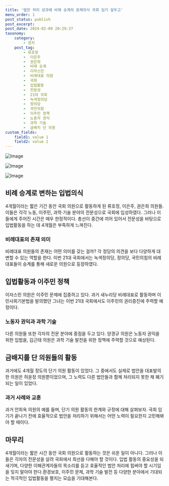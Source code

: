 ```yaml
---
title: '법안 처리 성과에 비례 승계의 문제의식 국회 임기 앞두고'
menu_order: 1
post_status: publish
post_excerpt: 
post_date: 2024-02-09 20:29:37
taxonomy:
    category:
        - 정치
    post_tag:
        - 류호정
        -  이은주
        -  권은희
        -  비례 승계
        -  이자스민
        -  비례대표 의원
        -  국회
        -  입법활동
        -  전문성
        -  21대 국회
        -  녹색정의당
        -  정의당
        -  국민의힘
        -  이주민 정책
        -  노동자 권익
        -  과학 기술
        -  금배지 단 의원
custom_fields:
    field1: value 1
    field2: value 2
---
```


![Image](https://imgnews.pstatic.net/image/469/2024/02/09/0000784771_001_20240209160101560.jpg?type=w647)

![Image](https://imgnews.pstatic.net/image/469/2024/02/09/0000784771_002_20240209160101587.jpg?type=w647)

![Image](https://imgnews.pstatic.net/image/469/2024/02/09/0000784771_003_20240209160101611.jpg?type=w647)

## 비례 승계로 변하는 입법의식
4개월이라는 짧은 기간 동안 국회 의원으로 활동하게 된 류호정, 이은주, 권은희 의원들. 이들은 각각 노동, 이주민, 과학·기술 분야의 전문성으로 국회에 입성하였다. 그러나 이들에게 주어진 시간은 매우 한정적이다. 총선이 중간에 끼어 있어서 전문성을 바탕으로 입법활동을 하는 데 4개월은 부족하게 느껴진다.
### 비례대표의 존재 의미
비례대표 의원들의 존재는 어떤 의미를 갖는 걸까? 각 정당의 의견을 보다 다양하게 대변할 수 있는 역할을 한다. 이번 21대 국회에서는 녹색정의당, 정의당, 국민의힘의 비례대표들이 승계를 통해 새로운 의원으로 등장하였다.
## 입법활동과 이주민 정책
이자스민 의원은 이주민 문제에 집중하고 있다. 과거 새누리당 비례대표로 활동하며 이민사회기본법을 발의했던 그녀는 이번 21대 국회에서도 이주민의 권리증진에 주력할 예정이다.
### 노동자 권익과 과학 기술
다른 의원들 또한 각자의 전문 분야에 중점을 두고 있다. 양경규 의원은 노동자 권익을 위한 입법을, 김근태 의원은 과학 기술 발전을 위한 정책에 주력할 것으로 예상된다.
## 금배지를 단 의원들의 활동
과거에도 4개월 정도의 단기 의원 활동이 있었다. 그 중에서도 실제로 법안을 대표발의한 의원은 허윤정 의원뿐이었으며, 그 노력도 다른 법안들과 함께 처리되지 못한 채 폐기되는 일이 있었다.
### 과거 사례와 교훈
과거 안희옥 의원의 예를 들며, 단기 의원 활동의 한계와 규정에 대해 살펴보자. 국회 임기가 끝나기 전에 효율적으로 법안을 처리하기 위해서는 어떤 노력이 필요한지 고민해봐야 할 때이다.
## 마무리
4개월이라는 짧은 시간 동안 국회 의원으로 활동하는 것은 쉬운 일이 아니다. 그러나 이들은 각자의 전문성을 살려 국회에서 최선을 다해야 할 것이다. 입법 활동의 중요성을 되새기며, 다양한 이해관계자들의 목소리를 듣고 효율적인 법안 처리에 힘써야 할 시기임을 잊지 말아야 한다.환경보호, 이주민 문제, 과학 기술 발전 등 다양한 분야에서 기대되는 적극적인 입법활동을 펼치는 모습을 기대해본다.
